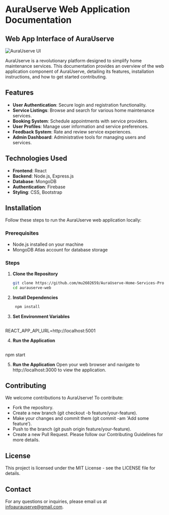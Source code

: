 # AuraUserve Web Application Documentation

## Web App Interface of AuraUserve

![AuraUserve UI](public/images/UI.png)

AuraUserve is a revolutionary platform designed to simplify home maintenance services. This documentation provides an overview of the web application component of AuraUserve, detailing its features, installation instructions, and how to get started contributing.

## Features

- **User Authentication**: Secure login and registration functionality.
- **Service Listings**: Browse and search for various home maintenance services.
- **Booking System**: Schedule appointments with service providers.
- **User Profiles**: Manage user information and service preferences.
- **Feedback System**: Rate and review service experiences.
- **Admin Dashboard**: Administrative tools for managing users and services.

## Technologies Used

- **Frontend**: React
- **Backend**: Node.js, Express.js
- **Database**: MongoDB
- **Authentication**: Firebase
- **Styling**: CSS, Bootstrap

## Installation

Follow these steps to run the AuraUserve web application locally:

### Prerequisites

- Node.js installed on your machine
- MongoDB Atlas account for database storage

### Steps

1. **Clone the Repository**
   ```bash
   git clone https://github.com/mu2602659/AuraUserve-Home-Services-Provider-Web-App-using-React.git
   cd aurauserve-web

2. **Install Dependencies**
   ```bash
    npm install

3. **Set Environment Variables**
   ```bash
REACT_APP_API_URL=http://localhost:5001

4. **Run the Application**
   ```bash
npm start

5. **Run the Application**
Open your web browser and navigate to http://localhost:3000 to view the application.

## Contributing

We welcome contributions to AuraUserve! To contribute:

- Fork the repository.
- Create a new branch (git checkout -b feature/your-feature).
- Make your changes and commit them (git commit -am 'Add some feature').
- Push to the branch (git push origin feature/your-feature).
- Create a new Pull Request.
Please follow our Contributing Guidelines for more details.

## License

This project is licensed under the MIT License - see the LICENSE file for details.

## Contact

For any questions or inquiries, please email us at infoaurauserve@gmail.com.


